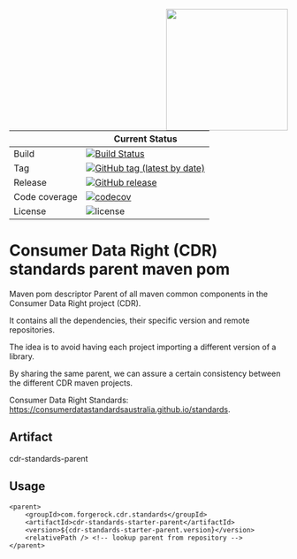 [<img src="https://raw.githubusercontent.com/ForgeRock/forgerock-logo-dev/master/Logo-fr-dev.png" align="right" width="220px"/>](https://developer.forgerock.com/)

| |Current Status|
|---|---|
|Build|[![Build Status](https://img.shields.io/endpoint.svg?url=https%3A%2F%2Factions-badge.atrox.dev%2FOpenBankingToolkit%2Fcdr-standards-starter-parent%2Fbadge%3Fref%3Dmaster&style=flat)](https://actions-badge.atrox.dev/OpenBankingToolkit/cdr-standards-starter-parent/goto?ref=master)|
|Tag |[![GitHub tag (latest by date)](https://img.shields.io/github/v/tag/openbankingtoolkit/cdr-standards-starter-parent)](https://github.com/OpenBankingToolKit/cdr-standards-starter-parent/tags)|
|Release|[![GitHub release](https://img.shields.io/github/v/release/OpenBankingToolKit/cdr-standards-starter-parent?sort=semver)](https://github.com/OpenBankingToolKit/cdr-standards-starter-parent/releases)|
|Code coverage|[![codecov](https://codecov.io/gh/OpenBankingToolkit/cdr-standards-starter-parent/branch/master/graph/badge.svg)](https://codecov.io/gh/OpenBankingToolkit/cdr-standards-starter-parent)|
|License|![license](https://img.shields.io/github/license/ACRA/acra.svg)|

Consumer Data Right (CDR) standards parent maven pom
==========================================

Maven pom descriptor Parent of all maven common components in the Consumer Data Right project (CDR).

It contains all the dependencies, their specific version and remote repositories.

The idea is to avoid having each project importing a different version of a library.

By sharing the same parent, we can assure a certain consistency between the different CDR maven projects.

Consumer Data Right Standards: https://consumerdatastandardsaustralia.github.io/standards.

## Artifact
cdr-standards-parent

## Usage
```
<parent>
    <groupId>com.forgerock.cdr.standards</groupId>
    <artifactId>cdr-standards-starter-parent</artifactId>
    <version>${cdr-standards-starter-parent.version}</version>
    <relativePath /> <!-- lookup parent from repository -->
</parent>
```
